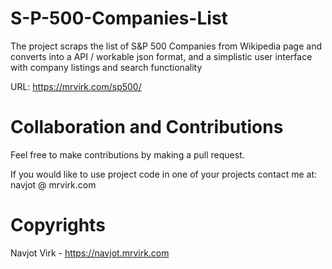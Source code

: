 # S-P-500-Companies-List
The project scraps the list of S&amp;P 500 Companies from Wikipedia page and converts into a API / workable json format, and a simplistic user interface with company listings and search functionality

URL: https://mrvirk.com/sp500/

# Collaboration and Contributions 
Feel free to make contributions by making a pull request.

If you would like to use project code in one of your projects contact me at: navjot @ mrvirk.com

# Copyrights
Navjot Virk - https://navjot.mrvirk.com
